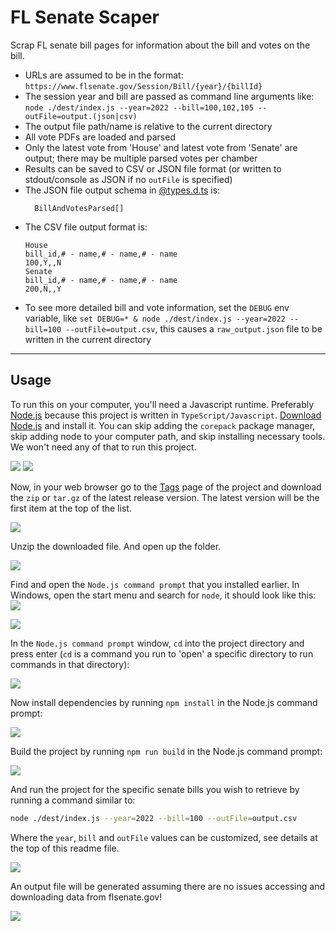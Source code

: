 FL Senate Scaper
==============

Scrap FL senate bill pages for information about the bill and votes on the bill.
* URLs are assumed to be in the format: `https://www.flsenate.gov/Session/Bill/{year}/{billId}`
* The session year and bill are passed as command line arguments like: `node ./dest/index.js --year=2022 --bill=100,102,105 --outFile=output.(json|csv)`
* The output file path/name is relative to the current directory
* All vote PDFs are loaded and parsed
* Only the latest vote from 'House' and latest vote from 'Senate' are output; there may be multiple parsed votes per chamber
* Results can be saved to CSV or JSON file format (or written to stdout/console as JSON if no `outFile` is specified)
* The JSON file output schema in [@types.d.ts](src/%40types.d.ts) is:
  ```TS
    BillAndVotesParsed[]
  ```
* The CSV file output format is:
  ```CSV
  House
  bill_id,# - name,# - name,# - name
  100,Y,,N
  Senate
  bill_id,# - name,# - name,# - name
  200,N,,Y
  ```
* To see more detailed bill and vote information, set the `DEBUG` env variable, like `set DEBUG=* & node ./dest/index.js --year=2022 --bill=100 --outFile=output.csv`, this causes a `raw_output.json` file to be written in the current directory

---
## Usage

To run this on your computer, you'll need a Javascript runtime. Preferably [Node.js](https://nodejs.org/) because this project is written in `TypeScript/Javascript`.
[Download Node.js](https://nodejs.org/en/download/) and install it. You can skip adding the `corepack` package manager, skip adding node to your computer path, and skip installing necessary tools. We won't need any of that to run this project.

![](doc/images/node-install-1.png)
![](doc/images/node-install-2.png)

Now, in your web browser go to the [Tags](https://github.com/TeamworkGuy2/fl-senate-scraper/tags) page of the project and download the `zip` or `tar.gz` of the latest release version. The latest version will be the first item at the top of the list.

![](doc/images/gh-tags.png)

Unzip the downloaded file. And open up the folder.

![](doc/images/unzipped-proj-folder.png)

Find and open the `Node.js command prompt` that you installed earlier. In Windows, open the start menu and search for `node`, it should look like this:
![](doc/images/windows-find-node-cmd-prompt.png)

![](doc/images/node-cmd-prompt.png)

In the `Node.js command prompt` window, `cd` into the project directory and press enter (`cd` is a command you run to 'open' a specific directory to run commands in that directory):

![](doc/images/navigate-node-cmd-prompt-to-proj-folder.png)

Now install dependencies by running `npm install` in the Node.js command prompt:

![](doc/images/npm-install-start.png)

Build the project by running `npm run build` in the Node.js command prompt:

![](doc/images/npm-install-and-build-success.png)

And run the project for the specific senate bills you wish to retrieve by running a command similar to:
```sh
node ./dest/index.js --year=2022 --bill=100 --outFile=output.csv
```

Where the `year`, `bill` and `outFile` values can be customized, see details at the top of this readme file.

![](doc/images/ran-successfully.png)

An output file will be generated assuming there are no issues accessing and downloading data from flsenate.gov!

![](doc/images/results-csv.png)